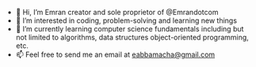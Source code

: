 - 👋 Hi, I’m Emran creator and sole proprietor of @Emrandotcom
- 👀 I’m interested in coding, problem-solving and learning new things
- 🌱 I’m currently learning computer science fundamentals including but not limited to algorithms, data structures object-oriented programming, etc.
- 📫 Feel free to send me an email at eabbamacha@gmail.com

<!---
Emrandotcom/Emrandotcom is a ✨ special ✨ repository because its `README.md` (this file) appears on your GitHub profile.
You can click the Preview link to take a look at your changes.
--->
